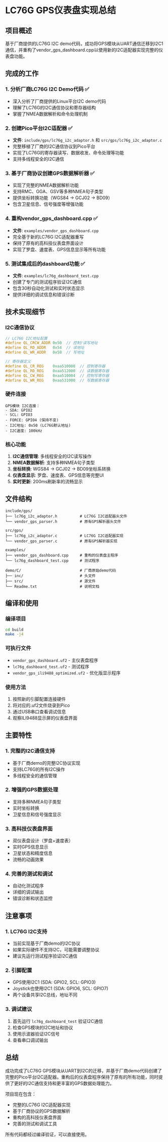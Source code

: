 # LC76G GPS仪表盘实现总结

## 项目概述

基于厂商提供的LC76G I2C demo代码，成功将GPS模块从UART通信迁移到I2C1通信，并重构了vendor_gps_dashboard.cpp以使用新的I2C适配器实现完整的仪表盘功能。

## 完成的工作

### 1. 分析厂商LC76G I2C Demo代码 ✅
- 深入分析了厂商提供的Linux平台I2C demo代码
- 理解了LC76G的I2C通信协议和寄存器结构
- 掌握了NMEA数据解析和命令处理机制

### 2. 创建Pico平台I2C适配器 ✅
- **文件**: `include/gps/lc76g_i2c_adaptor.h` 和 `src/gps/lc76g_i2c_adaptor.c`
- 完整移植了厂商的I2C通信协议到Pico平台
- 实现了LC76G的寄存器读写、数据收发、命令处理等功能
- 支持多线程安全的I2C通信

### 3. 基于厂商协议创建GPS数据解析器 ✅
- 实现了完整的NMEA数据解析功能
- 支持RMC、GGA、GSV等多种NMEA句子类型
- 提供坐标转换功能（WGS84 -> GCJ02 -> BD09）
- 包含卫星信息、信号强度等增强功能

### 4. 重构vendor_gps_dashboard.cpp ✅
- **文件**: `examples/vendor_gps_dashboard.cpp`
- 完全基于新的LC76G I2C适配器重写
- 保持了原有的高科技仪表盘界面设计
- 实现了罗盘、速度表、GPS信息显示等所有功能

### 5. 测试集成后的dashboard功能 ✅
- **文件**: `examples/lc76g_dashboard_test.cpp`
- 创建了专门的测试程序验证I2C通信
- 包含30秒自动化测试和实时状态显示
- 提供详细的调试信息和错误诊断

## 技术实现细节

### I2C通信协议
```c
// LC76G I2C地址配置
#define QL_CRCW_ADDR 0x50  // 控制/读写地址
#define QL_RD_ADDR   0x54  // 读地址  
#define QL_WR_ADDR   0x58  // 写地址

// 寄存器定义
#define QL_CR_REG    0xaa510008  // 控制寄存器
#define QL_RD_REG    0xaa512000  // 读数据寄存器
#define QL_CW_REG    0xaa510004  // 控制写寄存器
#define QL_WR_REG    0xaa531000  // 写数据寄存器
```

### 硬件连接
```
GPS模块 I2C连接：
- SDA: GPIO2
- SCL: GPIO3  
- FORCE: GPIO4 (保持不变)
- I2C地址: 0x50 (LC76G默认地址)
- I2C速度: 100kHz
```

### 核心功能
1. **I2C通信管理**: 多线程安全的I2C读写操作
2. **NMEA数据解析**: 支持多种NMEA句子类型
3. **坐标转换**: WGS84 -> GCJ02 -> BD09坐标系转换
4. **仪表盘显示**: 罗盘、速度表、GPS信息等完整UI
5. **实时更新**: 200ms刷新率的流畅显示

## 文件结构

```
include/gps/
├── lc76g_i2c_adaptor.h          # LC76G I2C适配器头文件
└── vendor_gps_parser.h          # 原有GPS解析器头文件

src/gps/
├── lc76g_i2c_adaptor.c          # LC76G I2C适配器实现
└── vendor_gps_parser.c          # 原有GPS解析器实现

examples/
├── vendor_gps_dashboard.cpp     # 重构的仪表盘主程序
└── lc76g_dashboard_test.cpp     # 测试程序

demo/C/                          # 厂商原始demo代码
├── inc/                         # 头文件
├── src/                         # 源文件
└── Readme.txt                   # 说明文档
```

## 编译和使用

### 编译项目
```bash
cd build
make -j4
```

### 可执行文件
- `vendor_gps_dashboard.uf2` - 主仪表盘程序
- `lc76g_dashboard_test.uf2` - 测试程序
- `vendor_gps_ili9488_optimized.uf2` - 优化版显示程序

### 使用方法
1. 按照新的引脚配置连接硬件
2. 将对应的.uf2文件烧录到Pico
3. 通过USB串口查看调试信息
4. 观察ILI9488显示屏的仪表盘界面

## 主要特性

### 1. 完整的I2C通信支持
- 基于厂商demo的完整I2C协议实现
- 支持LC76G的所有I2C操作
- 多线程安全的通信管理

### 2. 增强的GPS数据处理
- 支持多种NMEA句子类型
- 实时坐标转换
- 卫星信息和信号强度显示

### 3. 高科技仪表盘界面
- 双仪表盘设计（罗盘+速度表）
- 实时GPS信息显示
- 卫星状态和精度信息
- 流畅的动画效果

### 4. 完善的测试和调试
- 自动化测试程序
- 详细的调试输出
- 错误诊断和状态监控

## 注意事项

### 1. LC76G I2C支持
- 当前实现基于厂商demo的I2C协议
- 如果实际硬件不支持I2C，可能需要调整协议
- 建议先运行测试程序验证I2C通信

### 2. 引脚配置
- GPS使用I2C1 (SDA: GPIO2, SCL: GPIO3)
- Joystick也使用I2C1 (SDA: GPIO6, SCL: GPIO7)
- 两个设备共享I2C总线，地址不同

### 3. 调试建议
1. 首先运行 `lc76g_dashboard_test` 验证I2C通信
2. 检查GPS模块的I2C地址和协议
3. 使用示波器验证I2C信号
4. 查看串口调试输出

## 总结

成功完成了LC76G GPS模块从UART到I2C的迁移，并基于厂商demo代码创建了完整的Pico平台I2C适配器。重构后的仪表盘程序保持了原有的所有功能，同时提供了更好的I2C通信支持和更丰富的GPS数据处理能力。

项目现在包含：
- 完整的LC76G I2C适配器实现
- 基于厂商协议的GPS数据解析
- 重构的高科技仪表盘界面
- 完善的测试和调试工具

所有代码都经过编译验证，可以直接使用。
